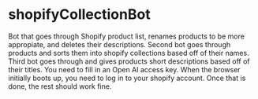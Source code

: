 # shopifyCollectionBot
Bot that goes through Shopify product list, renames products to be more appropiate, and deletes their descriptions. 
Second bot goes through products and sorts them into shopify collections based off of their names. 
Third bot goes through and gives products short descriptions based off of their titles.
You need to fill in an Open AI access key. 
When the browser initially boots up, you need to log in to your shopify account. Once that is done, the rest should work fine.
